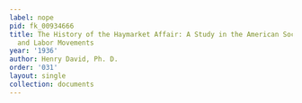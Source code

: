 ```yaml
---
label: nope
pid: fk_00934666
title: The History of the Haymarket Affair: A Study in the American Social-Revolutionary
  and Labor Movements
year: '1936'
author: Henry David, Ph. D.
order: '031'
layout: single
collection: documents
---
```

